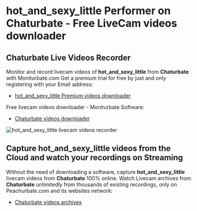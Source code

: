 # hot_and_sexy_little Performer on Chaturbate - Free LiveCam videos downloader

## Chaturbate Live Videos Recorder

Monitor and record livecam videos of **hot_and_sexy_little** from **Chaturbate** with Moniturbate.com
Get a premium trial for free by just and only registering with your Email address:
* [hot_and_sexy_little Premium videos downloader](https://moniturbate.com/request-demo-licence-key.html)

Free livecam videos downloader - Moniturbate Software:
* [Chaturbate videos downloader](https://moniturbate.com/moniturbate-download-software.html)

![hot_and_sexy_little livecam videos recorder](https://peachurnet.com/templates/moniturbate-software.png)


## Capture hot_and_sexy_little videos from the Cloud and watch your recordings on Streaming

Without the need of downloading a software, capture **hot_and_sexy_little** livecam videos from **Chaturbate** 100% online.
Watch Livecam archives from **Chaturbate** unlimitedly from thousands of existing recordings, only on Peachurbate.com and its websites network:
* [Chaturbate videos archives](https://peachurnet.com/)
